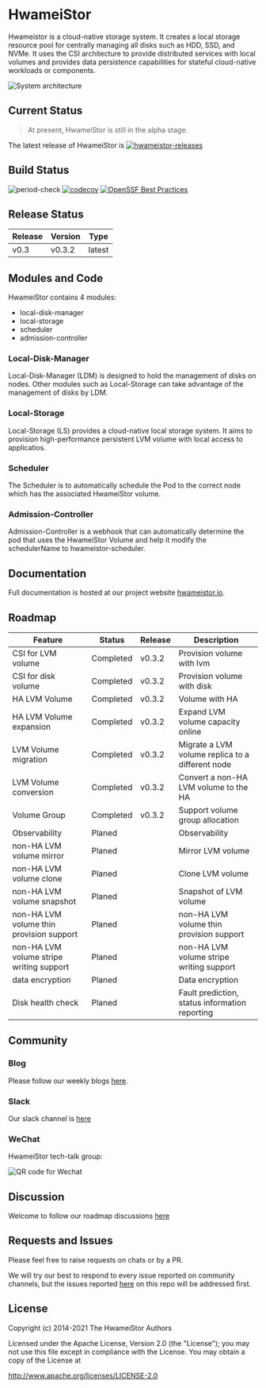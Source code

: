 # HwameiStor

Hwameistor is a cloud-native storage system. It creates a local storage resource pool for centrally managing all disks such as HDD, SSD, and NVMe. It uses the CSI architecture to provide distributed services with local volumes and provides data persistence capabilities for stateful cloud-native workloads or components.

![System architecture](docs/docs/img/architecture.png)

## Current Status
>At present, HwameiStor is still in the alpha stage.

The latest release of HwameiStor is [![hwameistor-releases](https://img.shields.io/github/v/release/hwameistor/hwameistor.svg?include_prereleases)](https://github.com/hwameistor/hwameistor/releases)
## Build Status
![period-check](https://github.com/hwameistor/hwameistor/actions/workflows/period-check.yml/badge.svg) [![codecov](https://codecov.io/gh/hwameistor/hwameistor/branch/main/graph/badge.svg?token=AWRUI46FEX)](https://codecov.io/gh/hwameistor/hwameistor) [![OpenSSF Best Practices](https://bestpractices.coreinfrastructure.org/projects/5685/badge)](https://bestpractices.coreinfrastructure.org/projects/5685)
## Release Status
| Release  | Version | Type   |    
|----------|---------|--------|
| v0.3     | v0.3.2  | latest |

## Modules and Code

HwameiStor contains 4 modules:
* local-disk-manager
* local-storage
* scheduler
* admission-controller

### Local-Disk-Manager
Local-Disk-Manager (LDM) is designed to hold the management of disks on nodes. Other modules such as Local-Storage can take advantage of the management of disks by LDM.

### Local-Storage
Local-Storage (LS) provides a cloud-native local storage system. It aims to provision high-performance persistent LVM volume with local access to applicatios.

### Scheduler
The Scheduler is to automatically schedule the Pod to the correct node which has the associated HwameiStor volume.

### Admission-Controller
Admission-Controller is a webhook that can automatically determine the pod that uses the HwameiStor Volume and help it modify the schedulerName to hwameistor-scheduler.

## Documentation

Full documentation is hosted at our project website [hwameistor.io](https://hwameistor.io/docs/intro).

## Roadmap
| Feature                                  	| Status    	| Release 	|  Description                                     	|
|------------------------------------------	|-----------	|---------	|--------------------------------------------------	|
| CSI for LVM volume                       	| Completed 	| v0.3.2  	| Provision volume with lvm                        	|
| CSI for disk volume                      	| Completed 	| v0.3.2  	| Provision volume with disk                       	|
| HA LVM Volume                            	| Completed 	| v0.3.2  	| Volume with HA                                   	|
| HA LVM Volume expansion                  	| Completed 	| v0.3.2  	| Expand LVM volume capacity online                	|
| LVM Volume migration                     	| Completed 	| v0.3.2  	| Migrate a LVM volume replica to a different node 	|
| LVM Volume conversion                    	| Completed 	| v0.3.2  	| Convert a non-HA LVM volume to the HA            	|
| Volume Group                             	| Completed 	| v0.3.2  	| Support volume group allocation                  	|
| Observability                            	| Planed    	|         	| Observability                                    	|
| non-HA LVM volume mirror                 	| Planed    	|         	| Mirror LVM volume                                	|
| non-HA LVM volume clone                  	| Planed    	|         	| Clone LVM volume                                 	|
| non-HA LVM volume snapshot               	| Planed    	|         	| Snapshot of LVM volume                           	|
| non-HA LVM volume thin provision support 	| Planed    	|         	| non-HA LVM volume thin provision support         	|
| non-HA LVM volume stripe writing support 	| Planed    	|         	| non-HA LVM volume stripe writing support         	|
| data encryption                          	| Planed    	|         	| Data encryption                                  	|
| Disk health check                        	| Planed    	|         	| Fault prediction, status information reporting   	|


## Community

### Blog

Please follow our weekly blogs [here](https://hwameistor.io/blog).

### Slack

Our slack channel is [here](https://join.slack.com/t/hwameistor/shared_invite/zt-1dkabcq2c-KIRBJDBc_GgZZfeLrooK6g)

### WeChat
HwameiStor tech-talk group:

![QR code for Wechat](./docs/docs/img/wechat.png)

## Discussion

Welcome to follow our roadmap discussions [here](https://github.com/hwameistor/hwameistor/discussions)

## Requests and Issues

Please feel free to raise requests on chats or by a PR.  

We will try our best to respond to every issue reported on community channels, but the issues reported [here](https://github.com/hwameistor/hwameistor/discussions) on this repo will be addressed first.

## License

Copyright (c) 2014-2021 The HwameiStor Authors

Licensed under the Apache License, Version 2.0 (the "License"); you may not use this file except in compliance with the License. You may obtain a copy of the License at

http://www.apache.org/licenses/LICENSE-2.0